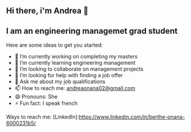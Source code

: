 ## Hi there, i'm Andrea 👋
## I am an engineering managemet grad student

Here are some ideas to get you started:

- 🔭 I’m currently working on completing my masters
- 🌱 I’m currently learning engineering management
- 👯 I’m looking to collaborate on management projects
- 🤔 I’m looking for help with finding a job offer
- 💬 Ask me about my job qualifications
- 📫 How to reach me: andreaonana02@gmail.com
- 😄 Pronouns: She
- ⚡ Fun fact: I speak french

Ways to reach me:
[LinkedIn]:https://www.linkedin.com/in/berthe-onana-6000231b5/
